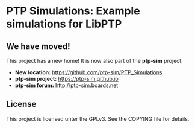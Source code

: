 
PTP Simulations: Example simulations for LibPTP
===============================

We have moved!
---------------------

This project has a new home!
It is now also part of the **ptp-sim** project.

- __New location:__ https://github.com/ptp-sim/PTP_Simulations
- __ptp-sim project:__ https://ptp-sim.github.io
- __ptp-sim forum:__ http://ptp-sim.boards.net

License
---------------------

This project is licensed unter the GPLv3. See the COPYING file for details.
